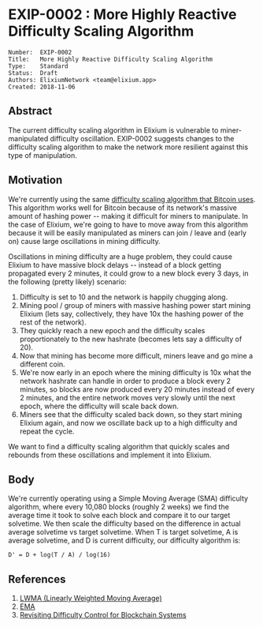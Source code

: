 # EXIP-0002 : More Highly Reactive Difficulty Scaling Algorithm

```
Number:  EXIP-0002
Title:   More Highly Reactive Difficulty Scaling Algorithm
Type:    Standard
Status:  Draft
Authors: ElixiumNetwork <team@elixium.app>
Created: 2018-11-06
```

## Abstract

The current difficulty scaling algorithm in Elixium is vulnerable to miner-manipulated difficulty oscillation. EXIP-0002 suggests changes to the difficulty scaling algorithm to make the network more resilient against this type of manipulation.

## Motivation

We're currently using the same [difficulty scaling algorithm that Bitcoin uses](https://en.bitcoin.it/wiki/Difficulty). This algorithm works well for Bitcoin because of its network's massive amount of hashing power -- making it difficult for miners to manipulate. In the case of Elixium, we're going to have to move away from this algorithm because it will be easily manipulated as miners can join / leave and (early on) cause large oscillations in mining difficulty.

Oscillations in mining difficulty are a huge problem, they could cause Elixium to have massive block delays -- instead of a block getting propagated every 2 minutes, it could grow to a new block every 3 days, in the following (pretty likely) scenario:

1. Difficulty is set to 10 and the network is happily chugging along.
2. Mining pool / group of miners with massive hashing power start mining Elixium (lets say, collectively, they have 10x the hashing power of the rest of the network).
3. They quickly reach a new epoch and the difficulty scales proportionately to the new hashrate (becomes lets say a difficulty of 20).
4. Now that mining has become more difficult, miners leave and go mine a different coin.
5. We're now early in an epoch where the mining difficulty is 10x what the network hashrate can handle in order to produce a block every 2 minutes, so blocks are now produced every 20 minutes instead of every 2 minutes, and the entire network moves very slowly until the next epoch, where the difficulty will scale back down.
6. Miners see that the difficulty scaled back down, so they start mining Elixium again, and now we oscillate back up to a high difficulty and repeat the cycle.

We want to find a difficulty scaling algorithm that quickly scales and rebounds from these oscillations and implement it into Elixium.

## Body

We're currently operating using a Simple Moving Average (SMA) difficulty algorithm, where every 10,080 blocks (roughly 2 weeks) we find the average time it took to solve each block and compare it to our target solvetime. We then scale the difficulty based on the difference in actual average solvetime vs target solvetime. When T is target solvetime, A is average solvetime, and D is current difficulty, our difficulty algorithm is:

```
D' = D + log(T / A) / log(16)
```


## References

1. [LWMA (Linearly Weighted Moving Average)](https://github.com/zawy12/difficulty-algorithms/issues/3)
2. [EMA](https://github.com/zawy12/difficulty-algorithms/issues/21)
3. [Revisiting Difficulty Control for Blockchain
Systems](https://eprint.iacr.org/2017/731.pdf)
